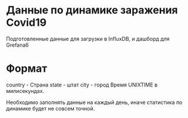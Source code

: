 # Данные по динамике заражения Covid19

Подготовленные данные для загрузки в InfluxDB, и дашборд для Grefana6

# Формат

country - Страна
state - штат
city - город
Время UNIXTIME в милисекундах.

Необходимо заполнять данные на каждый день, иначе статистика по динамике будет не совсем точной.